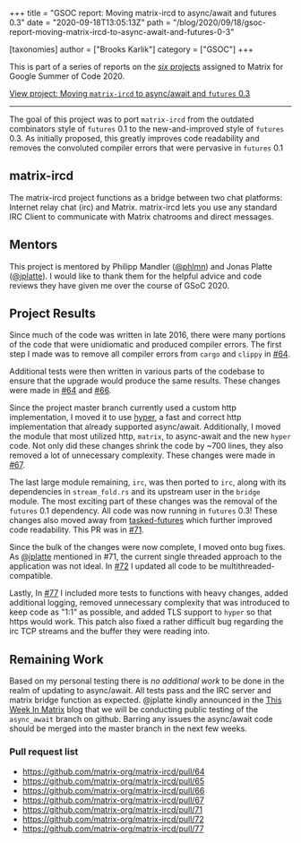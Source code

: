 +++
title = "GSOC report: Moving matrix-ircd to async/await and futures 0.3"
date = "2020-09-18T13:05:13Z"
path = "/blog/2020/09/18/gsoc-report-moving-matrix-ircd-to-async-await-and-futures-0-3"

[taxonomies]
author = ["Brooks Karlik"]
category = ["GSOC"]
+++

This is part of a series of reports on the [*six* projects](https://summerofcode.withgoogle.com/organizations/6060943798173696) assigned to Matrix for Google Summer of Code 2020.

[View project: Moving `matrix-ircd` to async/await and `futures` 0.3](https://summerofcode.withgoogle.com/organizations/6060943798173696/#5911643604647936)

----

The goal of this project was to port `matrix-ircd` from the outdated combinators style of `futures` 0.1 to the new-and-improved style of `futures` 0.3. As initially proposed, this greatly improves code readability and removes the convoluted compiler errors that were pervasive in `futures` 0.1

## matrix-ircd

The matrix-ircd project functions as a bridge between two chat platforms: Internet relay chat (irc) and Matrix. matrix-ircd lets you use any standard IRC Client to communicate with Matrix chatrooms and direct messages.

## Mentors

This project is mentored by Philipp Mandler ([@phlmn](https://github.com/phlmn)) and Jonas Platte ([@jplatte](https://github.com/jplatte)). I would like to thank them for the helpful advice and code reviews they have given me over the course of GSoC 2020.

## Project Results

Since much of the code was written in late 2016, there were many portions of the code that were unidiomatic and produced compiler errors. The first step I made was to remove all compiler errors from `cargo` and `clippy` in [#64](https://github.com/matrix-org/matrix-ircd/pull/64).

Additional tests were then written in various parts of the codebase to ensure that the upgrade would produce the same results. These changes were made in [#64](https://github.com/matrix-org/matrix-ircd/pull/65) and [#66](https://github.com/matrix-org/matrix-ircd/pull/66).

Since the project master branch currently used a custom http implementation, I moved it to use [hyper](https://crates.io/crates/hyper), a fast and correct http implementation that already supported async/await. Additionally, I moved the module that most utilized http, `matrix`, to async-await and the new `hyper` code. Not only did these changes shrink the code by ~700 lines, they also removed a lot of unnecessary complexity. These changes were made in [#67](https://github.com/matrix-org/matrix-ircd/pull/67).

The last large module remaining, `irc`, was then ported to `irc`, along with its dependencies in `stream_fold.rs` and its upstream user in the `bridge` module. The most exciting part of these changes was the removal of the `futures` 0.1 dependency. All code was now running in `futures` 0.3! These changes also moved away from [tasked-futures](https://github.com/erikjohnston/tasked-futures) which further improved code readability. This PR was in [#71](https://github.com/matrix-org/matrix-ircd/pull/71).

Since the bulk of the changes were now complete, I moved onto bug fixes. As [@jplatte](github.com/jplatte) mentioned in #71, the current single threaded approach to the application was not ideal. In [#72](https://github.com/matrix-org/matrix-ircd/pull/72) I updated all code to be multithreaded-compatible.

Lastly, In [#77](https://github.com/matrix-org/matrix-ircd/pull/77) I included more tests to functions with heavy changes, added additional logging, removed unnecessary complexity that was introduced to keep code as "1:1" as possible, and added TLS support to `hyper` so that https would work. This patch also fixed a rather difficult bug regarding the irc TCP streams and the buffer they were reading into.

## Remaining Work

Based on my personal testing there is _no additional work_ to be done in the realm of updating to async/await. All tests pass and the IRC server and matrix bridge function as expected. @jplatte kindly announced in the [This Week In Matrix](https://matrix.org/blog/category/this-week-in-matrix#matrix-ircd---call-for-testing) blog that we will be conducting public testing of the `async_await` branch on github. Barring any issues the async/await code should be merged into the master branch in the next few weeks.

### Pull request list

* <https://github.com/matrix-org/matrix-ircd/pull/64>
* <https://github.com/matrix-org/matrix-ircd/pull/65>
* <https://github.com/matrix-org/matrix-ircd/pull/66>
* <https://github.com/matrix-org/matrix-ircd/pull/67>
* <https://github.com/matrix-org/matrix-ircd/pull/71>
* <https://github.com/matrix-org/matrix-ircd/pull/72>
* <https://github.com/matrix-org/matrix-ircd/pull/77>


